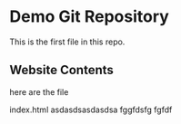 # Demo Git Repository

This is the first file in this repo.

## Website Contents

here are the file

index.html
asdasdsasdasdsa
fggfdsfg
fgfdf